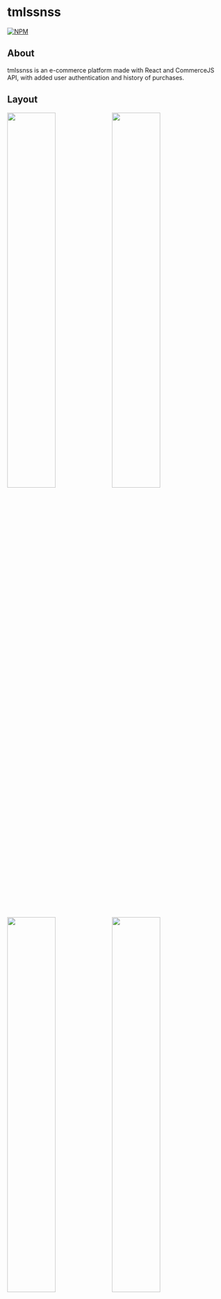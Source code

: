 # tmlssnss
[![NPM](https://img.shields.io/npm/l/react)](https://github.com/lemoswilson/tmlssnss/blob/master/LICENSE.md) 

## About
tmlssnss is an e-commerce platform made with React and CommerceJS API, with added user authentication and history of purchases.

## Layout


<p float="left">
<img src="https://i.imgur.com/GtsGuQY.png" width="47%" height="47%">
<img src="https://i.imgur.com/XtdcCUo.png" width="47%" height="47%">
</p>



<p float="left">
<img src="https://i.imgur.com/KiiEngU.png" width="47%" height="47%">
<img src="https://i.imgur.com/M35rhl8.png" width="47%" height="47%">
</p>



## Tech Stack
### Backend
- NodeJS
- ExpressJS
- MongoDB 
- Typescript
- PassportJS


### Frontend
- HTML / SCSS / TypesScript
- React
- CommerceJS

### Integrations
- Stripe
- CommerceJS
- Algolia for searching

## Production
- Backend: Heroku
- Frontend: Netlify
- Database: MongoDB Atlas

## How to run the app
### Backend
```
# clone repo
git clone https://github.com/lemoswilson/tmlssnss_backend

# change to backend directory
cd backend

# install dependencies
npm install

# set environment variables
# create .env file and set your credentials for ATLAS_URI, Google OAuth, as well as a JWT Authorization, and a URL for the frontend.
MONGO_URI=<Your MongoDB URI>
JWT_AUTHORIZATION=<Your JWT Authorization key>
REACT_APP_URL=<The URL for the frontend> 
EMAIL_SERVICE=<Email service provider>
EMAIL_USER=<Email for sending reset password messages>
EMAIL_PASS=<Password for sending emalis>

# compile typescript 
tsc 

# run code
node dist/src/app.js
```

### Frontend
```
# clone repo
git clone https://github.com/lemoswilson/tmlssnss

# cd to tmlssnss
cd tmlssnss

# install dependencies
npm install

# set environment variables
# create .env file and set the url for the server, your credentials for CommerceJS, Stripe, and Algolia. 
REACT_APP_SERVER_URL=<SERVER URL>
REACT_APP_CHEC_PUBLIC_KEY=<Your Chec/CommerceJS public key>
REACT_APP_CHEC_PRIVATE_KEY=<Your Chec/CommerceJS private key>
REACT_APP_STRIPE_PUBLIC_KEY=<Your Stripe public key>
REACT_APP_STRIPE_PRIVATE_KEY=<Your Stripe private key>
REACT_APP_ALGOLIA_APP_ID=<Your Algolia App ID>
REACT_APP_PUBLIC_ALGOLIA_SEARCH_KEY=<Your Algolia public search key>

# run the project
npm start
```

# Author

Wilson Lemos

https://lemoswilson.com